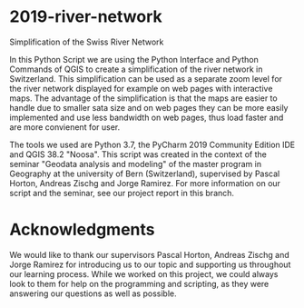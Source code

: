 # 2019-river-network

Simplification of the Swiss River Network

In this Python Script we are using the Python Interface and Python Commands of QGIS to create a simplification of the river network in Switzerland. This simplification can be used as a separate zoom level for the river network displayed for example on web pages with interactive maps. The advantage of the simplification is that the maps are easier to handle due to smaller sata size and on web pages they can be more easily implemented and use less bandwidth on web pages, thus load faster and are more convienent for user. 

The tools we used are Python 3.7, the PyCharm 2019 Community Edition IDE and QGIS 38.2 "Noosa". This script was created in the context of the seminar "Geodata analysis and modeling" of the master program in Geography at the university of Bern (Switzerland), supervised by Pascal Horton, Andreas Zischg and Jorge Ramirez. For more information on our script and the seminar, see our project report in this branch.

# Acknowledgments

We would like to thank our supervisors Pascal Horton, Andreas Zischg and Jorge Ramirez for introducing us to our topic and supporting us throughout our learning process. While we worked on this project, we could always look to them for help on the programming and scripting, as they were answering our questions as well as possible.

